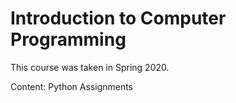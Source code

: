 # Introduction to Computer Programming

This course was taken in Spring 2020.

Content: Python Assignments
